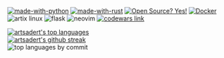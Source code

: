 [![made-with-python](https://img.shields.io/badge/Made%20with-Python-1f425f.svg)](https://www.python.org/)
[![made-with-rust](https://img.shields.io/badge/Made%20with-Rust-1f425f.svg)](https://www.rust-lang.org/)
[![Open Source? Yes!](https://badgen.net/badge/Open%20Source%20%3F/Yes%21/blue?icon=github)](https://github.com/Naereen/badges/)
[![Docker](https://badgen.net/badge/icon/docker?icon=docker&label)](https://https://docker.com/)  
![artix linux](https://img.shields.io/badge/Artix_Linux-10A0CC?style=for-the-badge&logo=artix-linux&logoColor=white)
![flask](https://img.shields.io/badge/Flask-000000?style=for-the-badge&logo=flask&logoColor=white)
![neovim](https://img.shields.io/badge/NeoVim-%2357A143.svg?&style=for-the-badge&logo=neovim&logoColor=white)
<a href="https://www.codewars.com/users/artsadert"> <img src="https://img.shields.io/badge/Codewars-B1361E?style=for-the-badge&logo=Codewars&logoColor=white)" alt="codewars link"/> </a>  

[![artsadert's top languages](https://github-readme-stats.vercel.app/api/top-langs/?username=artsadert&theme=blue-green)](https://github.com/anuraghazra/github-readme-stats)  
[![artsadert's github streak](https://github-readme-streak-stats.herokuapp.com/?user=artsadert&theme=blue-green)](https://github.com/DenverCoder1/github-readme-streak-stats)  
![top languages by commit](http://github-profile-summary-cards.vercel.app/api/cards/most-commit-language?username=artsadert&theme=github_dark&exclude=python,rust,lua,c++)  

